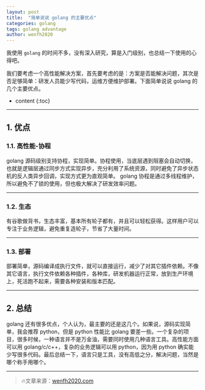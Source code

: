 ```yaml
---
layout: post
title:  "简单说说 golang 的主要优点"
categories: golang
tags: golang advantage
author: wenfh2020
---
```


我使用 `golang` 的时间不多，没有深入研究，算是入门级别，也总结一下使用的心得吧。

我们要考虑一个高性能解决方案，首先要考虑的是：方案是否能解决问题，其次是否足够简单：研发人员能少写代码，运维方便维护部署。下面简单说说 golang 的几个主要优点。



* content
{:toc}

---

## 1. 优点

### 1.1. 高性能-协程

   golang 源码级别支持协程，实现简单。协程使用，当底层遇到阻塞会自动切换，也就是逻辑层通过同步方式实现异步，充分利用了系统资源，同时避免了异步状态机的反人类异步回调，实现方式更为直观简单。
   golang 协程是通过多线程维护，所以避免不了锁的使用，但也极大解决了研发效率问题。

---

### 1.2. 生态

   有谷歌做背书，生态丰富，基本所有轮子都有，并且可以轻松获得。这样用户可以专注于业务逻辑，避免重复造轮子，节省了大量时间。

---

### 1.3. 部署

   部署简单，源码编译成执行文件，就可以直接运行，减少了对其它插件依赖。不像其它语言，执行文件依赖各种插件，各种库，研发机器运行正常，放到生产环境上，死活跑不起来，需要各种安装和版本匹配。

---

## 2. 总结

golang 还有很多优点，个人认为，最主要的还是这几个。如果说，源码实现简单，我会推荐 python，但是 python 性能比 golang 要差一些。一个复杂的项目，很多时候，一种语言并不是万金油，需要同时使用几种语言工具。高性能方面可以用 golang/c/c++，复杂的业务逻辑可以用 python，因为用 python 确实能少写很多代码。最后总结一下，语言只是工具，没有高低之分，解决问题，当然是哪个称手用哪个。

---

> 🔥文章来源：[wenfh2020.com](https://wenfh2020.com/2020/07/23/golang-advantage/)
